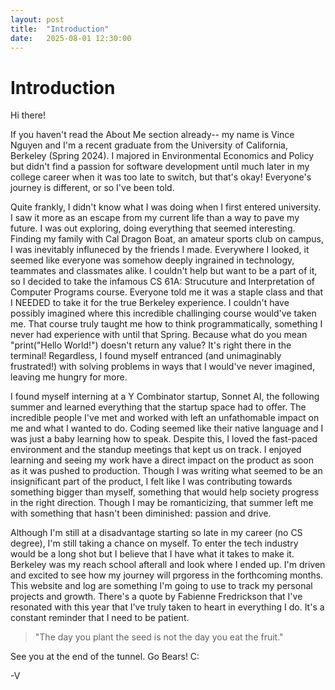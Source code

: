 ```yaml
---
layout: post
title:  "Introduction"
date:   2025-08-01 12:30:00
---
```


# Introduction

Hi there!

If you haven't read the About Me section already-- my name is Vince Nguyen and I'm a recent graduate from the University of California, Berkeley (Spring 2024). I majored in Environmental Economics and Policy but didn't find a passion for software development until much later in my college career when it was too late to switch, but that's okay! Everyone's journey is different, or so I've been told.

Quite frankly, I didn't know what I was doing when I first entered university. I saw it more as an escape from my current life than a way to pave my future. I was out exploring, doing everything that seemed interesting. Finding my family with Cal Dragon Boat, an amateur sports club on campus, I was inevitably influneced by the friends I made. Everywhere I looked, it seemed like everyone was somehow deeply ingrained in technology, teammates and classmates alike. I couldn't help but want to be a part of it, so I decided to take the infamous CS 61A: Strucuture and Interpretation of Computer Programs course. Everyone told me it was a staple class and that I NEEDED to take it for the true Berkeley experience. I couldn't have possibly imagined where this incredible challinging course would've taken me. That course truly taught me how to think programmatically, something I never had experience with until that Spring. Because what do you mean "print("Hello World!") doesn't return any value? It's right there in the terminal! Regardless, I found myself entranced (and unimaginably frustrated!) with solving problems in ways that I would've never imagined, leaving me hungry for more.

I found myself interning at a Y Combinator startup, Sonnet AI, the following summer and learned everything that the startup space had to offer. The incredible people I've met and worked with left an unfathomable impact on me and what I wanted to do. Coding seemed like their native language and I was just a baby learning how to speak. Despite this, I loved the fast-paced environment and the standup meetings that kept us on track. I enjoyed learning and seeing my work have a direct impact on the product as soon as it was pushed to production. Though I was writing what seemed to be an insignificant part of the product, I felt like I was contributing towards something bigger than myself, something that would help society progress in the right direction. Though I may be romanticizing, that summer left me with something that hasn't been diminished: passion and drive.

Although I'm still at a disadvantage starting so late in my career (no CS degree), I'm still taking a chance on myself. To enter the tech industry would be a long shot but I believe that I have what it takes to make it. Berkeley was my reach school afterall and look where I ended up. I'm driven and excited to see how my journey will prgoress in the forthcoming months. This website and log are something I'm going to use to track my personal projects and growth. There's a quote by Fabienne Fredrickson that I've resonated with this year that I've truly taken to heart in everything I do. It's a constant reminder that I need to be patient.

> "The day you plant the seed is not the day you eat the fruit."

See you at the end of the tunnel. Go Bears! C:

-V